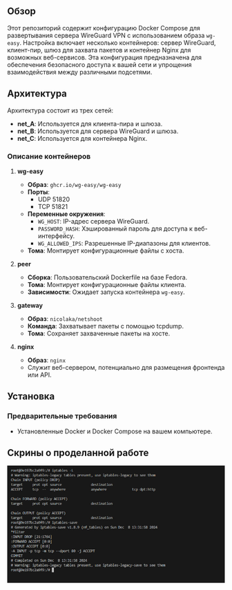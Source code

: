 ## Обзор

Этот репозиторий содержит конфигурацию Docker Compose для развертывания сервера WireGuard VPN с использованием образа `wg-easy`. Настройка включает несколько контейнеров: сервер WireGuard, клиент-пир, шлюз для захвата пакетов и контейнер Nginx для возможных веб-сервисов. Эта конфигурация предназначена для обеспечения безопасного доступа к вашей сети и упрощения взаимодействия между различными подсетями.

## Архитектура

Архитектура состоит из трех сетей:

- **net_A**: Используется для клиента-пира и шлюза.
- **net_B**: Используется для сервера WireGuard и шлюза.
- **net_C**: Используется для контейнера Nginx.

### Описание контейнеров

1. **wg-easy**
   - **Образ**: `ghcr.io/wg-easy/wg-easy`
   - **Порты**: 
     - UDP 51820
     - TCP 51821
   - **Переменные окружения**:
     - `WG_HOST`: IP-адрес сервера WireGuard.
     - `PASSWORD_HASH`: Хэшированный пароль для доступа к веб-интерфейсу.
     - `WG_ALLOWED_IPS`: Разрешенные IP-диапазоны для клиентов.
   - **Тома**: Монтирует конфигурационные файлы с хоста.

2. **peer**
   - **Сборка**: Пользовательский Dockerfile на базе Fedora.
   - **Тома**: Монтирует конфигурационные файлы клиента.
   - **Зависимости**: Ожидает запуска контейнера `wg-easy`.

3. **gateway**
   - **Образ**: `nicolaka/netshoot`
   - **Команда**: Захватывает пакеты с помощью tcpdump.
   - **Тома**: Сохраняет захваченные пакеты на хосте.

4. **nginx**
   - **Образ**: `nginx`
   - Служит веб-сервером, потенциально для размещения фронтенда или API.

## Установка

### Предварительные требования

- Установленные Docker и Docker Compose на вашем компьютере.

## Скрины о проделанной работе 
![Описание изображения](https://raw.githubusercontent.com/getshhh/Ip-tables/main/photo_1_2024-12-08_16-36-35.jpg)
